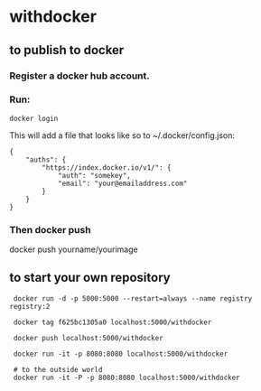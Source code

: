 # withdocker

## to publish to docker

### Register a docker hub account.
### Run:

    docker login

This will add a file that looks like so to ~/.docker/config.json:

    {
        "auths": {
            "https://index.docker.io/v1/": {
                "auth": "somekey",
                "email": "your@emailaddress.com"
            }
        }
    }

### Then docker push

docker push yourname/yourimage

## to start your own repository

     docker run -d -p 5000:5000 --restart=always --name registry registry:2

     docker tag f625bc1305a0 localhost:5000/withdocker

     docker push localhost:5000/withdocker 

     docker run -it -p 8080:8080 localhost:5000/withdocker

     # to the outside world
     docker run -it -P -p 8080:8080 localhost:5000/withdocker 


     